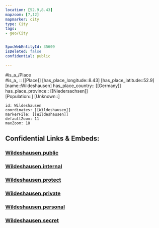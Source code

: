```yaml
---
location: [52.9,8.43] 
mapzoom: [7,12] 
mapmarker: city 
type: City
tags:
- geo/City


SpocWebEntityId: 35609
isDeleted: false
confidential: public

---
```

#is_a_/Place  
#is_a_ :: [[Place]] 
[has_place_longitude::8.43] 
[has_place_latitude::52.9] 
[name::Wildeshausen] 
has_place_country:: [[Germany]]  
has_place_province:: [[Niedersachsen]]  
[Population::] 
[Unknown::] 


```leaflet
id: Wildeshausen
coordinates: [[Wildeshausen]] 
markerFile: [[Wildeshausen]] 
defaultZoom: 11 
maxZoom: 18
```


## Confidential Links & Embeds: 

### [Wildeshausen.public](/_public/\Earth\Continent\Europe\Europe~Central\Germany\Germany~West\Niedersachsen\counties~Niedersachsen\Oldenburg~Nieders\cities~Oldenburg\Wildeshausen\boroughs~WildeshausenWildeshausen.public.md) 

### [Wildeshausen.internal](/_internal/\Earth\Continent\Europe\Europe~Central\Germany\Germany~West\Niedersachsen\counties~Niedersachsen\Oldenburg~Nieders\cities~Oldenburg\Wildeshausen\boroughs~WildeshausenWildeshausen.internal.md) 

### [Wildeshausen.protect](/_protect/\Earth\Continent\Europe\Europe~Central\Germany\Germany~West\Niedersachsen\counties~Niedersachsen\Oldenburg~Nieders\cities~Oldenburg\Wildeshausen\boroughs~WildeshausenWildeshausen.protect.md) 

### [Wildeshausen.private](/_private/\Earth\Continent\Europe\Europe~Central\Germany\Germany~West\Niedersachsen\counties~Niedersachsen\Oldenburg~Nieders\cities~Oldenburg\Wildeshausen\boroughs~WildeshausenWildeshausen.private.md) 

### [Wildeshausen.personal](/_personal/\Earth\Continent\Europe\Europe~Central\Germany\Germany~West\Niedersachsen\counties~Niedersachsen\Oldenburg~Nieders\cities~Oldenburg\Wildeshausen\boroughs~WildeshausenWildeshausen.personal.md) 

### [Wildeshausen.secret](/_secret/\Earth\Continent\Europe\Europe~Central\Germany\Germany~West\Niedersachsen\counties~Niedersachsen\Oldenburg~Nieders\cities~Oldenburg\Wildeshausen\boroughs~WildeshausenWildeshausen.secret.md)

